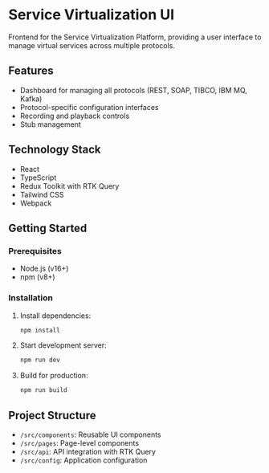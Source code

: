 # Service Virtualization UI

Frontend for the Service Virtualization Platform, providing a user interface to manage virtual services across multiple protocols.

## Features

- Dashboard for managing all protocols (REST, SOAP, TIBCO, IBM MQ, Kafka)
- Protocol-specific configuration interfaces
- Recording and playback controls
- Stub management

## Technology Stack

- React
- TypeScript
- Redux Toolkit with RTK Query
- Tailwind CSS
- Webpack

## Getting Started

### Prerequisites

- Node.js (v16+)
- npm (v8+)

### Installation

1. Install dependencies:
   ```bash
   npm install
   ```

2. Start development server:
   ```bash
   npm run dev
   ```

3. Build for production:
   ```bash
   npm run build
   ```

## Project Structure

- `/src/components`: Reusable UI components
- `/src/pages`: Page-level components
- `/src/api`: API integration with RTK Query
- `/src/config`: Application configuration 
